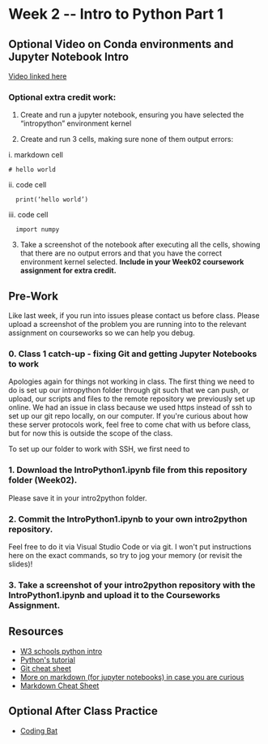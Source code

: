 # Week 2 -- Intro to Python Part 1

## Optional Video on Conda environments and Jupyter Notebook Intro

[Video linked here](https://www.youtube.com/watch?v=LCOINLVBVmM)
### Optional extra credit work:
1. Create and run a jupyter notebook, ensuring you have selected the “intropython” environment kernel

2. Create and run 3 cells, making sure none of them output errors:

i. markdown cell
```
# hello world
```

  ii. code cell 

      print(‘hello world’)

  iii. code cell 

      import numpy

3. Take a screenshot of the notebook after executing all the cells, showing that there are no output errors and that you have the correct environment kernel selected. **Include in your Week02 coursework assignment for extra credit.**



## Pre-Work
Like last week, if you run into issues please contact us before class. Please upload a screenshot of the problem you are running into to the relevant assignment on courseworks so we can help you debug.


### 0. Class 1 catch-up - fixing Git and getting Jupyter Notebooks to work
Apologies again for things not working in class. The first thing we need to do is set up our intropython folder through git such that we can push, or upload, our scripts and files to the remote repository we previously set up online. We had an issue in class because we used https instead of ssh to set up our git repo locally, on our computer. If you're curious about how these server protocols work, feel free to come chat with us before class, but for now this is outside the scope of the class.

To set up our folder to work with SSH, we first need to 



### 1. Download the IntroPython1.ipynb file from this repository folder (Week02).
Please save it in your intro2python folder.
### 2. Commit the  IntroPython1.ipynb to your own intro2python repository.
Feel free to do it via Visual Studio Code or via git. I won't put instructions here on the exact commands, so try to jog your memory (or revisit the slides)!
### 3. Take a screenshot of your intro2python repository with the IntroPython1.ipynb and upload it to the Courseworks Assignment.


## Resources
- [W3 schools python intro](https://www.w3schools.com/python/python_operators.asp)
- [Python's tutorial](https://docs.python.org/3/tutorial/introduction.html)
- [Git cheat sheet](https://education.github.com/git-cheat-sheet-education.pdf)
- [More on markdown (for jupyter notebooks) in case you are curious](https://jupyter-notebook.readthedocs.io/en/stable/examples/Notebook/Working%20With%20Markdown%20Cells.html)
- [Markdown Cheat Sheet](https://sqlbak.com/blog/wp-content/uploads/2020/12/Jupyter-Notebook-Markdown-Cheatsheet2.pdf)

## Optional After Class Practice
- [Coding Bat](https://codingbat.com/python)

